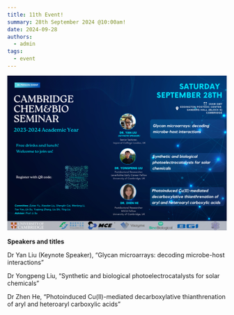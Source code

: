 ```yaml
---
title: 11th Event!
summary: 28th September 2024 @10:00am!
date: 2024-09-28
authors:
  - admin
tags:
  - event
---
```


![poster](202409.png)

**Speakers and titles**

Dr Yan Liu (Keynote Speaker), “Glycan microarrays: decoding microbe-host interactions”

Dr Yongpeng Liu, “Synthetic and biological photoelectrocatalysts for solar chemicals”

Dr Zhen He, “Photoinduced Cu(Il)-mediated decarboxylative thianthrenation of aryl and heteroaryl carboxylic acids”
